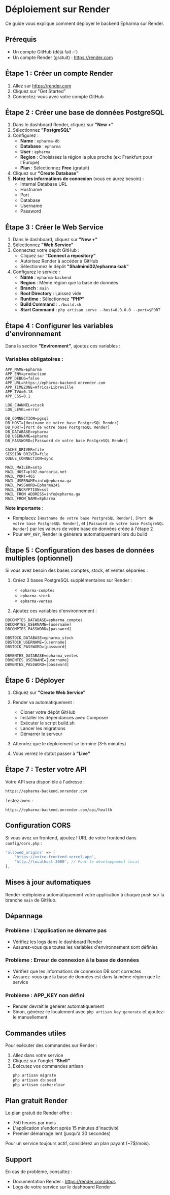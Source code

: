 # Déploiement sur Render

Ce guide vous explique comment déployer le backend Epharma sur Render.

## Prérequis

- Un compte GitHub (déjà fait ✅)
- Un compte Render (gratuit) : https://render.com

## Étape 1 : Créer un compte Render

1. Allez sur https://render.com
2. Cliquez sur "Get Started"
3. Connectez-vous avec votre compte GitHub

## Étape 2 : Créer une base de données PostgreSQL

1. Dans le dashboard Render, cliquez sur **"New +"**
2. Sélectionnez **"PostgreSQL"**
3. Configurez :
   - **Name** : `epharma-db`
   - **Database** : `epharma`
   - **User** : `epharma`
   - **Region** : Choisissez la région la plus proche (ex: Frankfurt pour l'Europe)
   - **Plan** : Sélectionnez **Free** (gratuit)
4. Cliquez sur **"Create Database"**
5. **Notez les informations de connexion** (vous en aurez besoin) :
   - Internal Database URL
   - Hostname
   - Port
   - Database
   - Username
   - Password

## Étape 3 : Créer le Web Service

1. Dans le dashboard, cliquez sur **"New +"**
2. Sélectionnez **"Web Service"**
3. Connectez votre dépôt GitHub :
   - Cliquez sur **"Connect a repository"**
   - Autorisez Render à accéder à GitHub
   - Sélectionnez le dépôt **"Shalmimi02/epharma-bak"**
4. Configurez le service :
   - **Name** : `epharma-backend`
   - **Region** : Même région que la base de données
   - **Branch** : `main`
   - **Root Directory** : Laissez vide
   - **Runtime** : Sélectionnez **"PHP"**
   - **Build Command** : `./build.sh`
   - **Start Command** : `php artisan serve --host=0.0.0.0 --port=$PORT`

## Étape 4 : Configurer les variables d'environnement

Dans la section **"Environment"**, ajoutez ces variables :

### Variables obligatoires :

```
APP_NAME=Epharma
APP_ENV=production
APP_DEBUG=false
APP_URL=https://epharma-backend.onrender.com
APP_TIMEZONE=Africa/Libreville
APP_TVA=0.18
APP_CSS=0.1

LOG_CHANNEL=stack
LOG_LEVEL=error

DB_CONNECTION=pgsql
DB_HOST=[Hostname de votre base PostgreSQL Render]
DB_PORT=[Port de votre base PostgreSQL Render]
DB_DATABASE=epharma
DB_USERNAME=epharma
DB_PASSWORD=[Password de votre base PostgreSQL Render]

CACHE_DRIVER=file
SESSION_DRIVER=file
QUEUE_CONNECTION=sync

MAIL_MAILER=smtp
MAIL_HOST=pl02.marcaria.net
MAIL_PORT=465
MAIL_USERNAME=info@epharma.ga
MAIL_PASSWORD=Epharma241
MAIL_ENCRYPTION=ssl
MAIL_FROM_ADDRESS=info@epharma.ga
MAIL_FROM_NAME=Epharma
```

**Note importante** :
- Remplacez `[Hostname de votre base PostgreSQL Render]`, `[Port de votre base PostgreSQL Render]`, et `[Password de votre base PostgreSQL Render]` par les valeurs de votre base de données créée à l'étape 2
- Pour `APP_KEY`, Render le générera automatiquement lors du build

## Étape 5 : Configuration des bases de données multiples (optionnel)

Si vous avez besoin des bases comptes, stock, et ventes séparées :

1. Créez 3 bases PostgreSQL supplémentaires sur Render :
   - `epharma-comptes`
   - `epharma-stock`
   - `epharma-ventes`

2. Ajoutez ces variables d'environnement :

```
DBCOMPTES_DATABASE=epharma_comptes
DBCOMPTES_USERNAME=[username]
DBCOMPTES_PASSWORD=[password]

DBSTOCK_DATABASE=epharma_stock
DBSTOCK_USERNAME=[username]
DBSTOCK_PASSWORD=[password]

DBVENTES_DATABASE=epharma_ventes
DBVENTES_USERNAME=[username]
DBVENTES_PASSWORD=[password]
```

## Étape 6 : Déployer

1. Cliquez sur **"Create Web Service"**
2. Render va automatiquement :
   - Cloner votre dépôt GitHub
   - Installer les dépendances avec Composer
   - Exécuter le script build.sh
   - Lancer les migrations
   - Démarrer le serveur

3. Attendez que le déploiement se termine (3-5 minutes)
4. Vous verrez le statut passer à **"Live"**

## Étape 7 : Tester votre API

Votre API sera disponible à l'adresse :
```
https://epharma-backend.onrender.com
```

Testez avec :
```
https://epharma-backend.onrender.com/api/health
```

## Configuration CORS

Si vous avez un frontend, ajoutez l'URL de votre frontend dans `config/cors.php` :

```php
'allowed_origins' => [
    'https://votre-frontend.vercel.app',
    'http://localhost:3000', // Pour le développement local
],
```

## Mises à jour automatiques

Render redéploiera automatiquement votre application à chaque push sur la branche `main` de GitHub.

## Dépannage

### Problème : L'application ne démarre pas
- Vérifiez les logs dans le dashboard Render
- Assurez-vous que toutes les variables d'environnement sont définies

### Problème : Erreur de connexion à la base de données
- Vérifiez que les informations de connexion DB sont correctes
- Assurez-vous que la base de données est dans la même région que le service

### Problème : APP_KEY non défini
- Render devrait le générer automatiquement
- Sinon, générez-le localement avec `php artisan key:generate` et ajoutez-le manuellement

## Commandes utiles

Pour exécuter des commandes sur Render :
1. Allez dans votre service
2. Cliquez sur l'onglet **"Shell"**
3. Exécutez vos commandes artisan :
   ```bash
   php artisan migrate
   php artisan db:seed
   php artisan cache:clear
   ```

## Plan gratuit Render

Le plan gratuit de Render offre :
- 750 heures par mois
- L'application s'endort après 15 minutes d'inactivité
- Premier démarrage lent (jusqu'à 30 secondes)

Pour un service toujours actif, considérez un plan payant (~7$/mois).

## Support

En cas de problème, consultez :
- Documentation Render : https://render.com/docs
- Logs de votre service sur le dashboard Render
